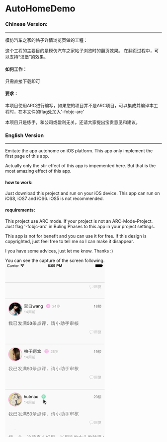AutoHomeDemo
============


<h3>Chinese Version:</h3>
<hr>

模仿汽车之家的帖子详情浏览页做的工程：

这个工程的主要目的是模仿汽车之家帖子浏览时的翻页效果。
在翻页过程中，可以支持“汉堡”的效果。

<h4>如何工作：</h4>

只需直接下载即可

<h4>要求：</h4>

本项目使用ARC进行编写，如果您的项目并不是ARC项目，可以集成并编译本工程时，在本文件的flag处加入'-fobjc-arc'

本项目只是练手，和公司或盈利无关。还请大家提出宝贵意见和建议。


<h3>English Version</h3>
<hr>

Emitate the app autohome on iOS platform. This app only implement the first page of this app.

Actually only the stir effect of this app is impemented here. But that is the most amazing effect of this app.

<h4>how to work:</h4>

Just download this project and run on your iOS device. 
This app can run on iOS8, iOS7 and iOS6. iOS5 is not recommended.

<h4>requirements:</h4>

This project use ARC mode. If your project is not an ARC-Mode-Project. Just flag '-fobjc-arc' in <bold>Buling Phases</bold> to this app in your project settings.

This app is not for benefit and you can use it for free. If this design is copyrighted, just feel free to tell me so I can make it disappear.

I you have some advices, just let me know. Thanks :)


You can see the capture of the screen following.
<br>
<img src = "http://raw.githubusercontent.com/GeneralZYQ/AutoHomeDemo/master/AutoHomeDemo/autodemo.gif" alt = "caputre of the screen"/>

